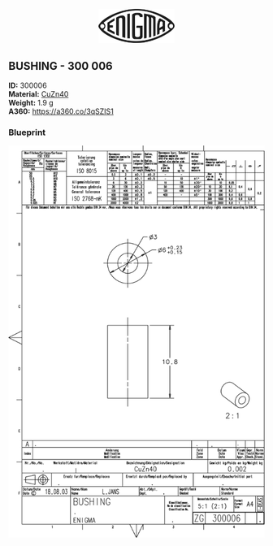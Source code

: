 <!-- PROJECT LOGO -->
<p align="center">
  <a href="https://github.com/AresValley/ENIGMA">
    <img src="../../img/logo.svg" alt="Logo" width="150">
  </a>
</p>

<!-- ABOUT THE PROJECT -->
## BUSHING - 300 006

**ID:** 300006 <br/>
**Material:** [CuZn40](https://github.com/AresValley/ENIGMA#cuzn40) <br/>
**Weight:** 1.9 g <br/>
**A360:** https://a360.co/3qSZIS1 <br/>

### Blueprint
<img src="BP.png" alt="Blueprint">